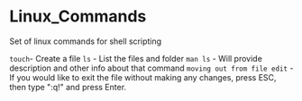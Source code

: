 # Linux_Commands
Set of linux commands for shell scripting

`` touch ``- Create a file
`` ls `` - List the files and folder
`` man ls `` - Will provide description and other info about that command
`` moving out from file edit `` - If you would like to exit the file without making any changes, press ESC, then type ":q!" and press Enter.
